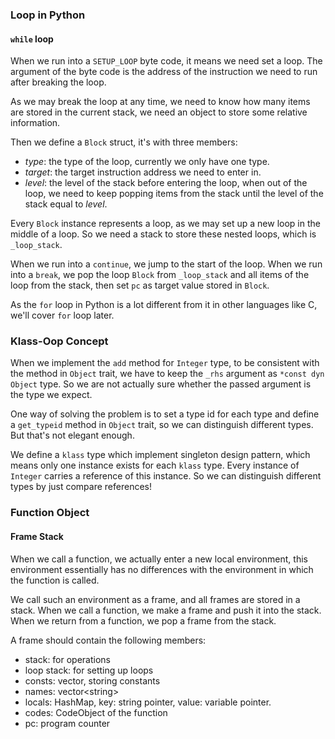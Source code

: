 ### Loop in Python

#### `while` loop

When we run into a `SETUP_LOOP` byte code, it means we need set a loop. The argument of the byte code is the address of the instruction we need to run after breaking the loop.

As we may break the loop at any time, we need to know how many items are stored in the current stack, we need an object to store some relative information.

Then we define a `Block` struct, it's with three members:

- _type_: the type of the loop, currently we only have one type.
- _target_: the target instruction address we need to enter in.
- _level_: the level of the stack before entering the loop, when out of the loop, we need to keep popping items from the stack until the level of the stack equal to *level*.

Every `Block` instance represents a loop, as we may set up a new loop in the middle of a loop. So we need a stack to store these nested loops, which is `_loop_stack`.

When we run into a `continue`, we jump to the start of the loop. When we run into a `break`, we pop the loop `Block` from `_loop_stack` and all items of the loop from the stack, then set `pc` as target value stored in `Block`.

As the `for` loop in Python is a lot different from it in other languages like C, we'll cover `for` loop later.

### Klass-Oop Concept

When we implement the `add` method for `Integer` type, to be consistent with the method in `Object` trait, we have to keep the `_rhs` argument as `*const dyn Object` type. So we are not actually sure whether the passed argument is the type we expect.

One way of solving the problem is to set a type id for each type and define a `get_typeid` method in `Object` trait, so we can distinguish different types. But that's not elegant enough. 

We define a `klass` type which implement singleton design pattern, which means only one instance exists for each `klass` type. Every instance of `Integer` carries a reference of this instance. So we can distinguish different types by just compare references!

### Function Object

#### Frame Stack

When we call a function, we actually enter a new local environment, this environment essentially has no differences with the environment in which the function is called. 

We call such an environment as a frame, and all frames are stored in a stack. When we call a function, we make a frame and push it into the stack. When we return from a function, we pop a frame from the stack.

A frame should contain the following members:

- stack: for operations
- loop stack: for setting up loops
- consts: vector, storing constants
- names: vector\<string\>
- locals: HashMap, key: string pointer, value: variable pointer.
- codes: CodeObject of the function
- pc: program counter

